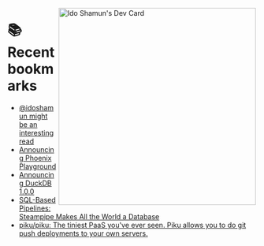 <a href="https://app.daily.dev/idoshamun"><img src="https://api.daily.dev/devcards/v2/28849d86070e4c099c877ab6837c61f0.png?type=default&r=auy" align="right" width="400" alt="Ido Shamun's Dev Card"/></a>

# 📚 Recent bookmarks
<!-- BOOKMARKS:START -->
- [@idoshamun might be an interesting read](https://app.daily.dev/posts/TyforQXYv?utm_source=rss&utm_medium=bookmarks&utm_campaign=28849d86070e4c099c877ab6837c61f0)
- [Announcing Phoenix Playground](https://app.daily.dev/posts/qW1fHtD6n?utm_source=rss&utm_medium=bookmarks&utm_campaign=28849d86070e4c099c877ab6837c61f0)
- [Announcing DuckDB 1.0.0](https://app.daily.dev/posts/OAuDmiwOJ?utm_source=rss&utm_medium=bookmarks&utm_campaign=28849d86070e4c099c877ab6837c61f0)
- [SQL-Based Pipelines: Steampipe Makes All the World a Database](https://app.daily.dev/posts/CiyBYqLR9?utm_source=rss&utm_medium=bookmarks&utm_campaign=28849d86070e4c099c877ab6837c61f0)
- [piku/piku: The tiniest PaaS you&#39;ve ever seen. Piku allows you to do git push deployments to your own servers.](https://app.daily.dev/posts/LH9hyUOQx?utm_source=rss&utm_medium=bookmarks&utm_campaign=28849d86070e4c099c877ab6837c61f0)
<!-- BOOKMARKS:END -->
